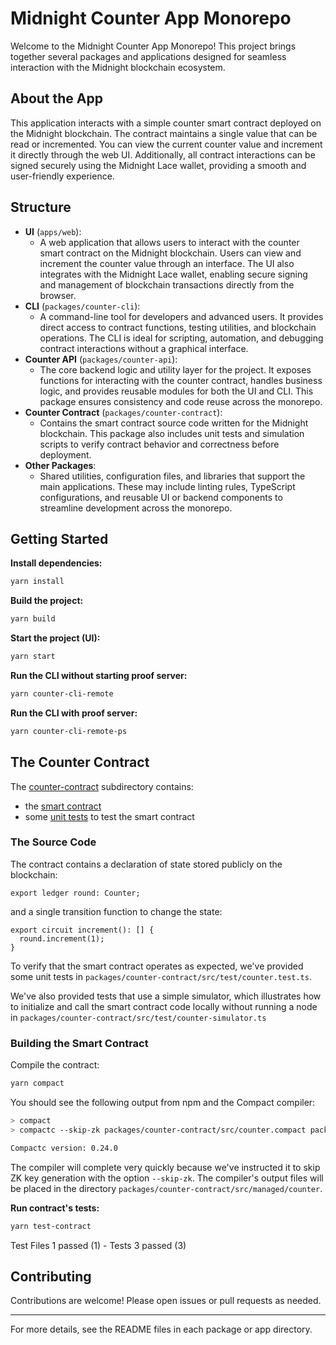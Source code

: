 # Midnight Counter App Monorepo

Welcome to the Midnight Counter App Monorepo! This project brings together several packages and applications designed for seamless interaction with the Midnight blockchain ecosystem.

## About the App

This application interacts with a simple counter smart contract deployed on the Midnight blockchain. The contract maintains a single value that can be read or incremented. You can view the current counter value and increment it directly through the web UI. Additionally, all contract interactions can be signed securely using the Midnight Lace wallet, providing a smooth and user-friendly experience.

## Structure

- **UI** (`apps/web`):
  - A web application that allows users to interact with the counter smart contract on the Midnight blockchain. Users can view and increment the counter value through an interface. The UI also integrates with the Midnight Lace wallet, enabling secure signing and management of blockchain transactions directly from the browser.
- **CLI** (`packages/counter-cli`):
  - A command-line tool for developers and advanced users. It provides direct access to contract functions, testing utilities, and blockchain operations. The CLI is ideal for scripting, automation, and debugging contract interactions without a graphical interface.
- **Counter API** (`packages/counter-api`):
  - The core backend logic and utility layer for the project. It exposes functions for interacting with the counter contract, handles business logic, and provides reusable modules for both the UI and CLI. This package ensures consistency and code reuse across the monorepo.
- **Counter Contract** (`packages/counter-contract`):
  - Contains the smart contract source code written for the Midnight blockchain. This package also includes unit tests and simulation scripts to verify contract behavior and correctness before deployment.
- **Other Packages**:
  - Shared utilities, configuration files, and libraries that support the main applications. These may include linting rules, TypeScript configurations, and reusable UI or backend components to streamline development across the monorepo.

## Getting Started

**Install dependencies:**

```bash
yarn install
```

**Build the project:**

```bash
yarn build
```

**Start the project (UI):**

```bash
yarn start
```

**Run the CLI without starting proof server:**

```bash
yarn counter-cli-remote
```

**Run the CLI with proof server:**

```bash
yarn counter-cli-remote-ps
```

## The Counter Contract

The [counter-contract](packages/counter-contract) subdirectory contains:

- the [smart contract](packages/counter-contract/src/counter.compact)
- some [unit tests](packages/counter-contract/src/test/counter.test.ts) to test the smart contract

### The Source Code

The contract contains a declaration of state stored publicly on the blockchain:

```compact
export ledger round: Counter;
```

and a single transition function to change the state:

```compact
export circuit increment(): [] {
  round.increment(1);
}
```

To verify that the smart contract operates as expected,
we've provided some unit tests in `packages/counter-contract/src/test/counter.test.ts`.

We've also provided tests that use a simple simulator, which illustrates
how to initialize and call the smart contract code locally without running a node in `packages/counter-contract/src/test/counter-simulator.ts`

### Building the Smart Contract

Compile the contract:

```bash
yarn compact
```

You should see the following output from npm and the Compact compiler:

```bash
> compact
> compactc --skip-zk packages/counter-contract/src/counter.compact packages/counter-contract/src/managed/counter

Compactc version: 0.24.0
```

The compiler will complete very quickly because we've instructed it to skip ZK key generation with the option `--skip-zk`. The compiler's output files will be placed in the directory `packages/counter-contract/src/managed/counter`.

**Run contract's tests:**

```bash
yarn test-contract
```

Test Files 1 passed (1) - Tests 3 passed (3)

## Contributing

Contributions are welcome! Please open issues or pull requests as needed.

---

For more details, see the README files in each package or app directory.
